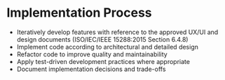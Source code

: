 # Implementation Process
- Iteratively develop features with reference to the approved UX/UI and design documents (ISO/IEC/IEEE 15288:2015 Section 6.4.8)
- Implement code according to architectural and detailed design
- Refactor code to improve quality and maintainability
- Apply test-driven development practices where appropriate
- Document implementation decisions and trade-offs